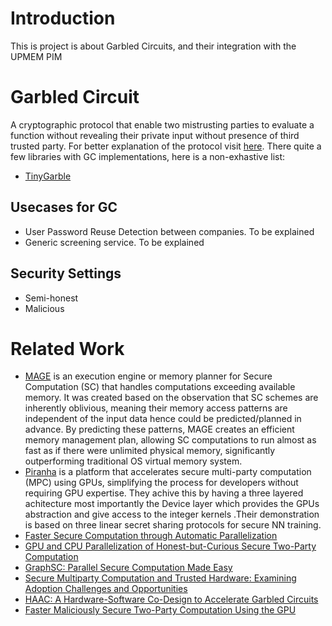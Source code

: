 # Introduction
This is project is about Garbled Circuits, and their integration with the UPMEM PIM

# Garbled Circuit
A cryptographic protocol that enable two mistrusting parties to evaluate a function without revealing their private input without presence of third trusted party. For better explanation of the protocol visit [here](https://en.wikipedia.org/wiki/Garbled_circuit). There quite a few libraries with GC implementations, here is a non-exhastive list:
- [TinyGarble](https://github.com/IntelLabs/TinyGarble2.0)

## Usecases for GC
- User Password Reuse Detection between companies. To be explained
- Generic screening service. To be explained

## Security Settings
- Semi-honest
- Malicious

# Related Work
- [MAGE](https://www.usenix.org/conference/osdi21/presentation/kumar) is an execution engine or memory planner for Secure Computation (SC) that handles computations exceeding available memory. It was created based on the observation that SC schemes are inherently oblivious, meaning their memory access patterns are independent of the input data hence could be predicted/planned in advance. By predicting these patterns, MAGE creates an efficient memory management plan, allowing SC computations to run almost as fast as if there were unlimited physical memory, significantly outperforming traditional OS virtual memory system.
- [Piranha](https://www.usenix.org/system/files/sec22-watson.pdf) is a platform that accelerates secure multi-party computation (MPC) using GPUs, simplifying the process for developers without requiring GPU expertise. They achive this by having a three layered achitecture most importantly the Device layer which provides the GPUs abstraction and give access to the integer kernels .Their demonstration is based on three linear secret sharing protocols for secure NN training.
- [Faster Secure Computation through Automatic Parallelization](https://www.usenix.org/system/files/conference/usenixsecurity15/sec15-paper-buescher.pdf)
- [GPU and CPU Parallelization of Honest-but-Curious Secure Two-Party Computation](https://shelat.khoury.northeastern.edu/dl/hmsg13-gpuyao.pdf)
- [GraphSC: Parallel Secure Computation Made Easy](https://www.ieee-security.org/TC/SP2015/papers-archived/6949a377.pdf)
- [Secure Multiparty Computation and Trusted Hardware: Examining Adoption Challenges and Opportunities](https://onlinelibrary.wiley.com/doi/epdf/10.1155/2019/1368905)
- [HAAC: A Hardware-Software Co-Design to Accelerate Garbled Circuits](https://arxiv.org/pdf/2211.13324)
- [Faster Maliciously Secure Two-Party Computation Using the GPU](https://eprint.iacr.org/2014/270.pdf)

